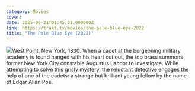 ```yaml
---
category: Movies
cover: 
date: 2025-06-21T01:45:31.000000Z
link: https://trakt.tv/movies/the-pale-blue-eye-2022
title: "The Pale Blue Eye (2022)"
---
```


![](https://walter-r2.trakt.tv/images/movies/000/635/822/fanarts/thumb/182b3f97f4.jpg)West Point, New York, 1830. When a cadet at the burgeoning military academy is found hanged with his heart cut out, the top brass summons former New York City constable Augustus Landor to investigate. While attempting to solve this grisly mystery, the reluctant detective engages the help of one of the cadets: a strange but brilliant young fellow by the name of Edgar Allan Poe.